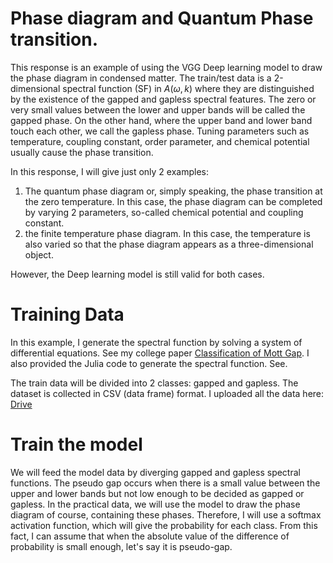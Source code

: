 
# Phase diagram and Quantum Phase transition.
This response is an example of using the VGG Deep learning model to draw the phase diagram in condensed matter. The train/test data is a 2-dimensional spectral function (SF) in  $` A(\omega,k)`$
where they are distinguished by the existence of the gapped and gapless spectral features. The zero or very small values between the lower and upper bands will be called the gapped phase. On the other hand, where the upper band and lower band touch each other, we call the gapless phase. Tuning parameters such as temperature, coupling constant, order parameter, and chemical potential usually cause the phase transition. </br>

In this response, I will give just only 2 examples: </br>
1) The quantum phase diagram or, simply speaking, the phase transition at the zero temperature. In this case, the phase diagram can be completed by varying 2 parameters, so-called chemical potential and coupling constant. </br>
2) the finite temperature phase diagram. In this case, the temperature is also varied so that the phase diagram appears as a three-dimensional object.

However, the Deep learning model is still valid for both cases.

# Training Data

In this example, I generate the spectral function by solving a system of differential equations. See my college paper [Classification of Mott Gap](https://doi.org/10.48550/arXiv.2404.10412). I also provided the Julia
code to generate the spectral function. See. 

The train data will be divided into 2 classes: gapped and gapless. The dataset is collected in CSV (data frame) format. I uploaded all the data here: [Drive](https://drive.google.com/drive/folders/18zn7zBnz3JQzz35ODgLYF7AWuLrYS50E?usp=drive_link)

# Train the model

We will feed the model data by diverging gapped and gapless spectral functions. The pseudo gap occurs when there is a small value between the upper and lower bands but not low enough to be decided as gapped or gapless. In the practical data, we will use the model to draw the phase diagram of course, containing these phases. Therefore, I will use a softmax activation function, which will give the probability for each class. From this fact, I can assume that when the absolute value of the difference of probability is small enough, let's say it is pseudo-gap.
